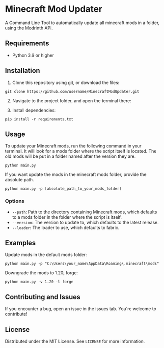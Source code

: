 # Minecraft Mod Updater

A Command Line Tool to automatically update all minecraft mods in a folder, using the Modrinth API.

## Requirements

- Python 3.6 or higher

## Installation

1. Clone this repository using git, or download the files:

```terminal
git clone https://github.com/username/MinecraftModUpdater.git
```

2. Navigate to the project folder, and open the terminal there:

3. Install dependencies:

```terminal
pip install -r requirements.txt
```

## Usage

To update your Minecraft mods, run the following command in your terminal. It will look for a mods folder where the script itself is located. The old mods will be put in a folder named after the version they are.

```terminal
python main.py
```

If you want update the mods in the minecraft mods folder, provide the absolute path.

```terminal
python main.py -p [absolute_path_to_your_mods_folder]
```

### Options

- `--path`: Path to the directory containing Minecraft mods, which defaults to a mods folder in the folder where the script is itself.
- `--version`: The version to update to, which defaults to the latest release.
- `--loader`: The loader to use, which defaults to fabric.

## Examples

Update mods in the default mods folder:

```terminal
python main.py -p "C:\Users\your_name\AppData\Roaming\.minecraft\mods"
```

Downgrade the mods to 1.20, forge:

```terminal
python main.py -v 1.20 -l forge
```

## Contributing and Issues

If you encounter a bug, open an issue in the issues tab. You're welcome to contribute!

## License

Distributed under the MIT License. See `LICENSE` for more information.
